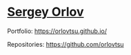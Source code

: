 # [Sergey Orlov](https://www.linkedin.com/in/orlovtsu/)

Portfolio: https://orlovtsu.github.io/

Repositories: https://github.com/orlovtsu 
